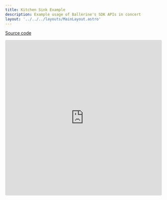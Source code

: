 ```yaml
---
title: Kitchen Sink Example
description: Example usage of Ballerine's SDK APIs in concert
layout: '../../../layouts/MainLayout.astro'
---
```


[Source code](https://github.com/ballerine-io/ballerine/tree/main/sdks/web-sdk)

<iframe src="https://codesandbox.io/embed/kitchen-sink-3wblft?fontsize=14&hidenavigation=1&theme=dark"
     style="width:100%; height:500px; border:0; border-radius: 4px; overflow:hidden;"
     title="Kitchen Sink"
     allow="accelerometer; ambient-light-sensor; camera; encrypted-media; geolocation; gyroscope; hid; microphone; midi; payment; usb; vr; xr-spatial-tracking"
     sandbox="allow-forms allow-modals allow-popups allow-presentation allow-same-origin allow-scripts"
   ></iframe>
